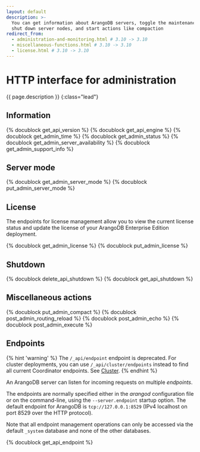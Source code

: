 ```yaml
---
layout: default
description: >-
  You can get information about ArangoDB servers, toggle the maintenance mode,
  shut down server nodes, and start actions like compaction
redirect_from:
  - administration-and-monitoring.html # 3.10 -> 3.10
  - miscellaneous-functions.html # 3.10 -> 3.10
  - license.html # 3.10 -> 3.10
---
```

# HTTP interface for administration

{{ page.description }}
{:class="lead"}

## Information

{% docublock get_api_version %}
{% docublock get_api_engine %}
{% docublock get_admin_time %}
{% docublock get_admin_status %}
{% docublock get_admin_server_availability %}
{% docublock get_admin_support_info %}

## Server mode

{% docublock get_admin_server_mode %}
{% docublock put_admin_server_mode %}

## License

The endpoints for license management allow you to view the current license
status and update the license of your ArangoDB Enterprise Edition deployment.

{% docublock get_admin_license %}
{% docublock put_admin_license %}

## Shutdown

{% docublock delete_api_shutdown %}
{% docublock get_api_shutdown %}

## Miscellaneous actions

{% docublock put_admin_compact %}
{% docublock post_admin_routing_reload %}
{% docublock post_admin_echo %}
{% docublock post_admin_execute %}

## Endpoints

{% hint 'warning' %}
The `/_api/endpoint` endpoint is deprecated. For cluster deployments, you can
use `/_api/cluster/endpoints` instead to find all current Coordinator endpoints.
See [Cluster](cluster.html#endpoints).
{% endhint %}

An ArangoDB server can listen for incoming requests on multiple _endpoints_.

The endpoints are normally specified either in the _arangod_ configuration
file or on the command-line, using the `--server.endpoint` startup option.
The default endpoint for ArangoDB is `tcp://127.0.0.1:8529` (IPv4 localhost on
port 8529 over the HTTP protocol).

Note that all endpoint management operations can only be accessed via
the default `_system` database and none of the other databases.

{% docublock get_api_endpoint %}
